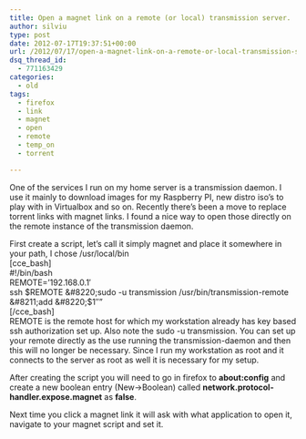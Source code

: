 ```yaml
---
title: Open a magnet link on a remote (or local) transmission server.
author: silviu
type: post
date: 2012-07-17T19:37:51+00:00
url: /2012/07/17/open-a-magnet-link-on-a-remote-or-local-transmission-server/
dsq_thread_id:
  - 771163429
categories:
  - old
tags:
  - firefox
  - link
  - magnet
  - open
  - remote
  - temp_on
  - torrent

---
```

One of the services I run on my home server is a transmission daemon. I use it mainly to download images for my Raspberry PI, new distro iso&#8217;s to play with in Virtualbox and so on. Recently there&#8217;s been a move to replace torrent links with magnet links. I found a nice way to open those directly on the remote instance of the transmission daemon.

First create a script, let&#8217;s call it simply magnet and place it somewhere in your path, I chose /usr/local/bin  
[cce_bash]  
#!/bin/bash  
REMOTE=&#8217;192.168.0.1&#8242;  
ssh $REMOTE &#8220;sudo -u transmission /usr/bin/transmission-remote &#8211;add &#8220;$1&#8243;&#8221;  
[/cce_bash]  
REMOTE is the remote host for which my workstation already has key based ssh authorization set up. Also note the sudo -u transmission. You can set up your remote directly as the use running the transmission-daemon and then this will no longer be necessary. Since I run my workstation as root and it connects to the server as root as well it is necessary for my setup.

After creating the script you will need to go in firefox to **about:config** and create a new boolean entry (New->Boolean) called **network.protocol-handler.expose.magnet** as **false**.

Next time you click a magnet link it will ask with what application to open it, navigate to your magnet script and set it.